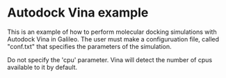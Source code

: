 # Autodock Vina example
This is an example of how to perform molecular docking simulations with
Autodock Vina in Galileo. The user must make a configuruation file,
called "conf.txt" that specifies the parameters of the simulation. 

Do not specify the 'cpu' parameter. Vina will detect the number of 
cpus available to it by default. 
